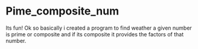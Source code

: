 # Pime_composite_num
Its fun! 
Ok so basically i created a program to find weather a given number is prime or composite and if its composite it provides the factors of that number.
